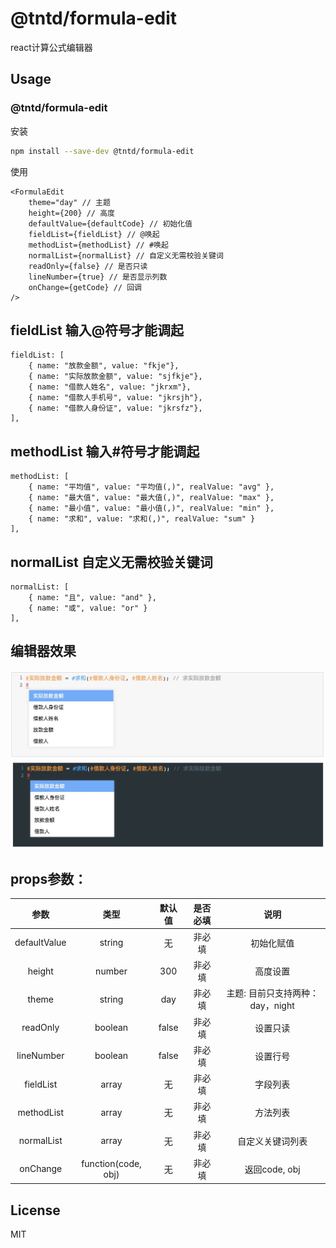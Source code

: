 # @tntd/formula-edit

react计算公式编辑器

## Usage

### @tntd/formula-edit

安装

```sh
npm install --save-dev @tntd/formula-edit
```
使用

```
<FormulaEdit
    theme="day" // 主题
    height={200} // 高度
    defaultValue={defaultCode} // 初始化值
    fieldList={fieldList} // @唤起
    methodList={methodList} // #唤起
    normalList={normalList} // 自定义无需校验关键词
    readOnly={false} // 是否只读
    lineNumber={true} // 是否显示列数
    onChange={getCode} // 回调
/>
```

## fieldList 输入@符号才能调起
```
fieldList: [
    { name: "放款金额", value: "fkje"},
    { name: "实际放款金额", value: "sjfkje"},
    { name: "借款人姓名", value: "jkrxm"},
    { name: "借款人手机号", value: "jkrsjh"},
    { name: "借款人身份证", value: "jkrsfz"},
],
```
## methodList 输入#符号才能调起
```
methodList: [
    { name: "平均值", value: "平均值(,)", realValue: "avg" },
    { name: "最大值", value: "最大值(,)", realValue: "max" },
    { name: "最小值", value: "最小值(,)", realValue: "min" },
    { name: "求和", value: "求和(,)", realValue: "sum" }
],
```
## normalList 自定义无需校验关键词
```
normalList: [
    { name: "且", value: "and" },
    { name: "或", value: "or" }
],
```

## 编辑器效果
![Image text](https://github.com/bruceliu68/formulaEdit-react/blob/master/src/img/pic1.png)
![Image text](https://github.com/bruceliu68/formulaEdit-react/blob/master/src/img/pic2.png)

## props参数：
|    参数    | 类型    |  默认值   |  是否必填  | 说明         |
| :------:  | :-----: | :----:   | :------: | :----------: |
| defaultValue | string  |  无      |   非必填    | 初始化赋值     |
| height    | number  |  300     |   非必填  | 高度设置       |
| theme    | string  |  day     |   非必填  | 主题: 目前只支持两种：day，night |
| readOnly  | boolean |  false   |   非必填  | 设置只读       |
| lineNumber  | boolean |  false   |   非必填  | 设置行号       |
| fieldList | array   |  无      |   非必填  | 字段列表       |
| methodList | array   |  无      |   非必填  | 方法列表       |
| normalList | array   |  无      |   非必填  | 自定义关键词列表       |
| onChange  | function(code, obj)|  无      |   非必填    | 返回code, obj      |

## License
MIT